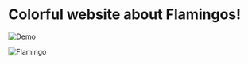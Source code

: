# Colorful website about Flamingos!
[![Demo](https://i.imgur.com/xHgFi3A.png)](https://mantasmikal.github.io/flamingo-app/)

![Flamingo](https://s2.gifyu.com/images/Vid.gif)
